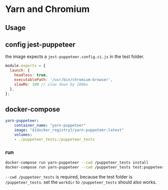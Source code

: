 # Yarn and Chromium 

## Usage

## config jest-puppeteer

the image expects a `jest-puppeteer.config.ci.js` in the test folder. 

```js
module.exports = {
  launch: {
    headless: true,
    executablePath: '/usr/bin/chromium-browser',
    slowMo: 100 // slow down by 100ms
  },
};

```

## docker-compose

```yaml
yarn-puppeteer:
    container_name: "yarn-puppeteer"
    image: "${docker_registry}/yarn-puppeteer:latest"
    volumes:
    - ./puppeteer_tests:/puppeteer_tests
```

### run 

```sh
docker-compose run yarn-puppeteer --cwd /puppeteer_tests install
docker-compose run yarn-puppeteer --cwd /puppeteer_tests test:puppeteer
```

`--cwd /puppeteer_tests` is required, because the test folder is `/puppeteer_tests`. 
set the `workdir` to  `/puppeteer_tests` should also works.

